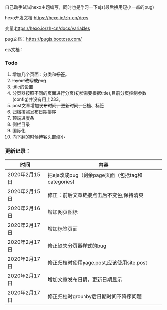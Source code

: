 自己动手试试hexo主题编写，同时也是学习一下ejs(最后换用短小一点的pug)

hexo开发文档:https://hexo.io/zh-cn/docs

变量:https://hexo.io/zh-cn/docs/variables

pug文档：https://pugjs.bootcss.com/

ejs文档：

### Todo

1. 增加几个页面：分类和~~标签~~。
2. ~~layout改写成pug~~
3. title的设置
4. 分页器按照不同的页面进行分页(初步需要根据title),目前分页控制参数(config)并没有用上233。
5. post文章增加~~发布时间、更新时间、~~归档、标签
6. ~~归档按照发布日期排序~~
7. 顶端进度条
8. 侧栏目录
9. 国际化
10. 向下翻的时候博客头部缩小


### 更新记录：
| 时间 | 内容 |
| - | - |
| 2020年2月15日 | 把ejs改成pug（剩余page页面（包括tag和categories) |
| 2020年2月15日 | 修正：前后文章链接点击后不变色,保持清爽 |  
| 2020年2月16日 | 增加网页图标 |
| 2020年2月17日 | 增加标签页面　|
| 2020年2月17日 | 修正缺失分页器样式的bug |
| 2020年2月17日 | 修正归档时使用page.post,应该使用site.post |
| 2020年2月17日 | 增加文章发布日期，更新日期显示 |
| 2020年2月17日 | 修正归档时grounby后日期时间不降序问题 | 
